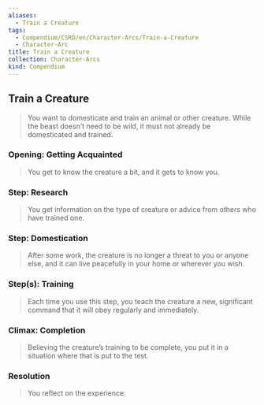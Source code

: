 ```yaml
---
aliases:
  - Train a Creature
tags:
  - Compendium/CSRD/en/Character-Arcs/Train-a-Creature
  - Character-Arc
title: Train a Creature
collection: Character-Arcs
kind: Compendium
---
```

## Train a Creature
>You want to domesticate and train an animal or other creature. While the beast doesn’t need to be wild, it must not already be domesticated and trained.
### Opening: Getting Acquainted  
>You get to know the creature a bit, and it gets to know you.
### Step: Research  
>You get information on the type of creature or advice from others who have trained one.
### Step: Domestication  
>After some work, the creature is no longer a threat to you or anyone else, and it can live peacefully in your home or wherever you wish.
### Step(s): Training  
>Each time you use this step, you teach the creature a new, significant command that it will obey regularly and immediately.
### Climax: Completion  
>Believing the creature’s training to be complete, you put it in a situation where that is put to the test. 
### Resolution  
>You reflect on the experience.